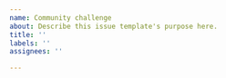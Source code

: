 ```yaml
---
name: Community challenge
about: Describe this issue template's purpose here.
title: ''
labels: ''
assignees: ''

---
```



